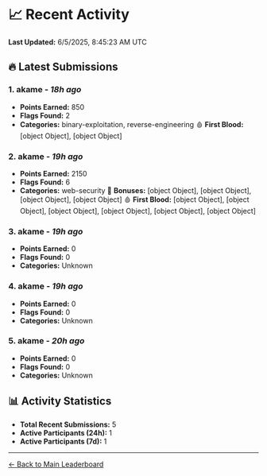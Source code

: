# 📈 Recent Activity

**Last Updated:** 6/5/2025, 8:45:23 AM UTC

## 🔥 Latest Submissions

### 1. akame - *18h ago*
- **Points Earned:** 850
- **Flags Found:** 2
- **Categories:** binary-exploitation, reverse-engineering 🩸 **First Blood:** [object Object], [object Object]

### 2. akame - *19h ago*
- **Points Earned:** 2150
- **Flags Found:** 6
- **Categories:** web-security 🎯 **Bonuses:** [object Object], [object Object], [object Object], [object Object] 🩸 **First Blood:** [object Object], [object Object], [object Object], [object Object], [object Object], [object Object]

### 3. akame - *19h ago*
- **Points Earned:** 0
- **Flags Found:** 0
- **Categories:** Unknown

### 4. akame - *19h ago*
- **Points Earned:** 0
- **Flags Found:** 0
- **Categories:** Unknown

### 5. akame - *20h ago*
- **Points Earned:** 0
- **Flags Found:** 0
- **Categories:** Unknown

## 📊 Activity Statistics

- **Total Recent Submissions:** 5
- **Active Participants (24h):** 1
- **Active Participants (7d):** 1

---
[← Back to Main Leaderboard](README.md)